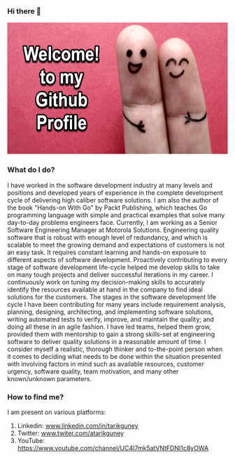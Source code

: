 ### Hi there 👋

<img src="./welcome.png" height="300px"/>

### What do I do?

I have worked in the software development industry at many levels and positions and developed years of experience in the complete development cycle of delivering high caliber software solutions. I am also the author of the book "Hands-on With Go" by Packt Publishing, which teaches Go programming language with simple and practical examples that solve many day-to-day problems engineers face. Currently, I am working as a Senior Software Engineering Manager at Motorola Solutions. Engineering quality software that is robust with enough level of redundancy, and which is scalable to meet the growing demand and expectations of customers is not an easy task. It requires constant learning and hands-on exposure to different aspects of software development. Proactively contributing to every stage of software development life-cycle helped me develop skills to take on many tough projects and deliver successful iterations in my career. I continuously work on tuning my decision-making skills to accurately identify the resources available at hand in the company to find ideal solutions for the customers. The stages in the software development life cycle I have been contributing for many years include requirement analysis, planning, designing, architecting, and implementing software solutions, writing automated tests to verify, improve, and maintain the quality; and doing all these in an agile fashion. I have led teams, helped them grow, provided them with mentorship to gain a strong skills-set at engineering software to deliver quality solutions in a reasonable amount of time. I consider myself a realistic, thorough thinker and to-the-point person when it comes to deciding what needs to be done within the situation presented with involving factors in mind such as available resources, customer urgency, software quality, team motivation, and many other known/unknown parameters. 

### How to find me?

I am present on various platforms:

1. Linkedin: www.linkedin.com/in/tarikguney
2. Twitter: www.twiter.com/atarikguney
3. YouTube: https://www.youtube.com/channel/UC4I7mk5atVNtFDNI1c8yOWA
